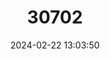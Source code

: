 ---
title: "30702"
category: "Lonchocarpus molinae"
draft: false
date: 2024-02-22 13:03:50
languages:
  Spanish; Castilian: ["Culebro"]
---